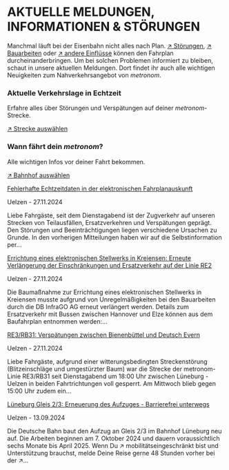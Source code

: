 AKTUELLE MELDUNGEN, INFORMATIONEN & STÖRUNGEN
==========

Manchmal läuft bei der Eisenbahn nicht alles nach Plan. [↗ Störungen](https://www.der-metronom.de/fahrplan/aktuelle-verkehrslage/), [↗ Bauarbeiten](https://www.der-metronom.de/fahrplan/baustellen-uebersicht/) oder [↗ andere Einflüsse](https://www.der-metronom.de/service/was-war-denn-da-los/) können den Fahrplan durcheinanderbringen. Um bei solchen Problemen informiert zu bleiben, schaut in unsere aktuellen Meldungen. Dort findet ihr auch alle wichtigen Neuigkeiten zum Nahverkehrsangebot von *metronom*.

### Aktuelle Verkehrslage in Echtzeit ###

Erfahre alles über Störungen und Verspätungen auf deiner *metronom*-Strecke.

[↗ Strecke auswählen](https://www.der-metronom.de/fahrplan/aktuelle-verkehrslage/)

### Wann fährt dein *metronom*? ###

Alle wichtigen Infos vor deiner Fahrt bekommen.

[↗ Bahnhof auswählen](https://www.der-metronom.de/fahrplan/wann-faehrt-mein-metronom/)

[Fehlerhafte Echtzeitdaten in der elektronischen Fahrplanauskunft](https://www.der-metronom.de/aktuell/fehlerhafte-echtzeitdaten-in-der-elektronischen-fahrplanauskunft/)

 Uelzen - 27.11.2024

Liebe Fahrgäste,
seit dem Dienstagabend ist der Zugverkehr auf unseren Strecken von Teilausfällen, Ersatzverkehren und Verspätungen geprägt. Den Störungen und Beeinträchtigungen liegen verschiedene Ursachen zu Grunde.
In den vorherigen Mitteilungen haben wir auf die Selbstinformation per...

[Errichtung eines elektronischen Stellwerks in Kreiensen: Erneute Verlängerung der Einschränkungen und Ersatzverkehr auf der Linie RE2](https://www.der-metronom.de/aktuell/errichtung-eines-elektronischen-stellwerks-in-kreiensen-erneute-verlaengerung/)

 Uelzen - 27.11.2024

Die Baumaßnahme zur Errichtung eines elektronischen Stellwerks in Kreiensen musste aufgrund von Unregelmäßigkeiten bei den Bauarbeiten durch die DB InfraGO AG erneut verlängert werden.
Details zum Ersatzverkehr mit Bussen zwischen Hannover und Elze können aus dem Baufahrplan entnommen werden:...

[RE3/RB31: Verspätungen zwischen Bienenbüttel und Deutsch Evern](https://www.der-metronom.de/aktuell/re3-rb31-verspaetungen-und-ausfaelle-zwischen-bienenbuettel-und-deutsch-evern/)

 Uelzen - 27.11.2024

Liebe Fahrgäste,
aufgrund einer witterungsbedingten Streckenstörung (Blitzeinschläge und umgestürzter Baum) war die Strecke der metronom-Linie RE3/RB31 seit Dienstagabend um 18:00 Uhr zwischen Lüneburg - Uelzen in beiden Fahrtrichtungen voll gesperrt. Am Mittwoch blieb gegen 15:00 Uhr zudem ein...

[Lüneburg Gleis 2/3: Erneuerung des Aufzuges - Barrierefrei unterwegs](https://www.der-metronom.de/aktuell/lueneburg-gleis-2-3-erneuerung-des-aufzuges-barrierefrei-unterwegs/)

 Uelzen - 13.09.2024

Die Deutsche Bahn baut den Aufzug an Gleis 2/3 im Bahnhof Lüneburg neu auf. Die Arbeiten beginnen am 7. Oktober 2024 und dauern voraussichtlich sechs Monate bis April 2025.
Wenn Du ↗ mobilitätseingeschränkt bist und Unterstützung brauchst, melde Deine Reise gerne 48 Stunden vorher bei der ↗...
